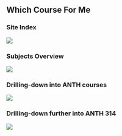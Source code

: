 ## Which Course For Me

### Site Index

<img src="https://i.imgur.com/QXmEea2.png" />

### Subjects Overview

<img src="https://i.imgur.com/a0ztTf0.png" />

### Drilling-down into ANTH courses

<img src="https://i.imgur.com/d1oBY2b.png" />

### Drilling-down further into ANTH 314

<img src="https://i.imgur.com/M1AVuzm.png" />
